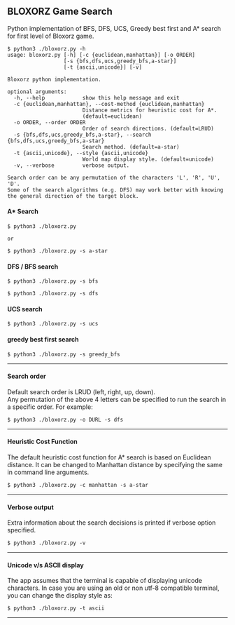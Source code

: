 BLOXORZ Game Search
---

Python implementation of BFS, DFS, UCS, Greedy best first and A\* search for first level of Bloxorz game.


```
$ python3 ./bloxorz.py -h
usage: bloxorz.py [-h] [-c {euclidean,manhattan}] [-o ORDER]
                  [-s {bfs,dfs,ucs,greedy_bfs,a-star}]
                  [-t {ascii,unicode}] [-v]

Bloxorz python implementation.

optional arguments:
  -h, --help            show this help message and exit
  -c {euclidean,manhattan}, --cost-method {euclidean,manhattan}
                        Distance metrics for heuristic cost for A*.
                        (default=euclidean)
  -o ORDER, --order ORDER
                        Order of search directions. (default=LRUD)
  -s {bfs,dfs,ucs,greedy_bfs,a-star}, --search {bfs,dfs,ucs,greedy_bfs,a-star}
                        Search method. (default=a-star)
  -t {ascii,unicode}, --style {ascii,unicode}
                        World map display style. (default=unicode)
  -v, --verbose         verbose output.

Search order can be any permutation of the characters 'L', 'R', 'U', 'D'.
Some of the search algorithms (e.g. DFS) may work better with knowing the general direction of the target block.
```

#### A\* Search
```
$ python3 ./bloxorz.py

or

$ python3 ./bloxorz.py -s a-star
```

#### DFS / BFS search
```
$ python3 ./bloxorz.py -s bfs

$ python3 ./bloxorz.py -s dfs
```

#### UCS search
```
$ python3 ./bloxorz.py -s ucs
```

#### greedy best first search 
```
$ python3 ./bloxorz.py -s greedy_bfs
```


---
#### Search order

Default search order is LRUD (left, right, up, down).  
Any permutation of the above 4 letters can be specified to run the search in a specific order. For example:

```
$ python3 ./bloxorz.py -o DURL -s dfs
```

---
#### Heuristic Cost Function

The default heuristic cost function for A\* search is based on Euclidean distance. It can be changed to Manhattan distance by specifying the same in command line arguments.
```
$ python3 ./bloxorz.py -c manhattan -s a-star
```

---
#### Verbose output

Extra information about the search decisions is printed if verbose option specified.
```
$ python3 ./bloxorz.py -v
```

---
#### Unicode v/s ASCII display
 
The app assumes that the terminal is capable of displaying unicode characters. In case you are using an old or non utf-8 compatible terminal, you can change the display style as:

```
$ python3 ./bloxorz.py -t ascii 
``` 

---
